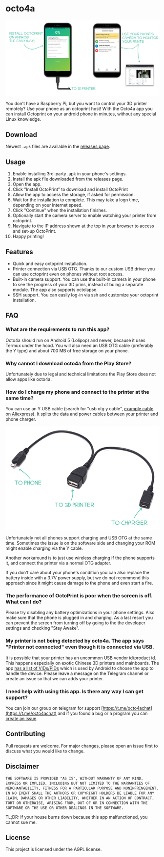 # octo4a

![A banner visually expaining how the app works](.github/readme-banner.png)

You don't have a Raspberry Pi, but you want to control your 3D printer remotely? Use your phone as an octoprint host! With the Octo4a app you can install Octoprint on your android phone in minutes, without any special Linux knowledge.

## Download

Newest `.apk` files are available in the [releases page](https://github.com/feelfreelinux/octo4a/releases).

## Usage

1. Enable installing 3rd-party .apk in your phone's settings.
2. Install the apk file downloaded from the releases page.
3. Open the app.
4. Click "Install OctoPrint" to download and install OctoPrint
5. Allow the app to access the storage, if asked for permission.
6. Wait for the installation to complete. This may take a logn time, depending on your internet speed.
7. Click "Continue" when the installation finishes.
8. Optionally start the camera server to enable watching your printer from octoprint. 
9. Navigate to the IP address shown at the top in your browser to access and set-up OctoPrint.
10. Happy printing!

## Features

- Quick and easy octoprint installation.
- Printer connection via USB OTG. Thanks to our custom USB driver you can use octoprint even on phones without root access.
- Built-in camera support. You can use the built-in camera in your phone to see the progress of your 3D prins, instead of buing a separate module. The app also supports  octolapse.
- SSH support. You can easily log-in via ssh and customize your octoprint installation. 

## FAQ

### What are the requirements to run this app?

Octo4a should run on Android 5 (Lolipop) and newer, because it uses Termux under the hood. You will also need an USB OTG cable (preferably the Y type) and about 700 MB of free storage on your phone.

### Why cannot I download octo4a from the Play Store?

Unfortunately due to legal and technical limitations the Play Store does not allow apps like octo4a.

### How do I charge my phone and connect to the printer at the same time?

You can use an Y USB cable (search for "usb otg y cable", [example cable on Aliexpress](https://pl.aliexpress.com/item/4000478500211.html)). It splits the data and power cables between your printer and phone charger.

![An image showing an USB Y cable](.github/OTG-connection.png)

Unfortunately not all phones support charging and USB OTG at the same time. Sometimes the issue is on the software side and changing your ROM might enable charging via the Y cable.

Another workaround is to just use wireless charging if the phone supports it, and connect the printer via a normal OTG adapter.

If you don't care about your phone's condition you can also replace the battery inside with a 3.7V power supply, but we do not recommend this approach since it might cause damage to the phone and even start a fire.

### The performance of OctoPrint is poor when the screen is off. What can I do?

Please try disabling any battery optimizations in your phone settings. Also make sure that the phone is plugged in and charging. As a last resort you can prevent the screen from turning off by going to the the developer settings and checking "Stay Awake".

### My printer is not being detected by octo4a. The app says "Printer not connected" even though it is connected via USB.

It is possible that your printer has an uncommon USB vendor id/product id. This happens especially on exotic Chinese 3D printers and mainboards. The app [has a list of VIDs/PIDs](https://github.com/feelfreelinux/octo4a/blob/master/app/app/src/main/res/xml/device_filter.xml) which is used by Android to choose the app to handle the device. Please leave a message on the Telegram channel or create an issue so that we can adds your printer.

### I need help with using this app. Is there any way I can get support?

You can join our group on telegram for support [https://t.me/octo4achat](https://t.me/octo4achat) and if you found a bug or a program you can [create an issue](https://github.com/feelfreelinux/octo4a/issues/new).


## Contributing

Pull requests are welcome. For major changes, please open an issue first to discuss what you would like to change.


## Disclaimer

```
THE SOFTWARE IS PROVIDED "AS IS", WITHOUT WARRANTY OF ANY KIND, EXPRESS OR IMPLIED, INCLUDING BUT NOT LIMITED TO THE WARRANTIES OF MERCHANTABILITY, FITNESS FOR A PARTICULAR PURPOSE AND NONINFRINGEMENT. IN NO EVENT SHALL THE AUTHORS OR COPYRIGHT HOLDERS BE LIABLE FOR ANY CLAIM, DAMAGES OR OTHER LIABILITY, WHETHER IN AN ACTION OF CONTRACT, TORT OR OTHERWISE, ARISING FROM, OUT OF OR IN CONNECTION WITH THE SOFTWARE OR THE USE OR OTHER DEALINGS IN THE SOFTWARE.
```

TL;DR: If your house burns down because this app malfunctioned, you cannot sue me.


## License

This project is licensed under the AGPL license.
